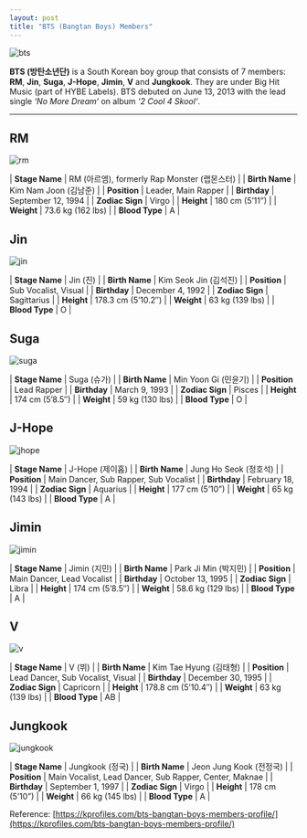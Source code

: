 ```yaml
---
layout: post
title: "BTS (Bangtan Boys) Members"
---
```


![bts](https://6210110322.github.io/3SB01/pic/bts.jpg)

**BTS (방탄소년단)** is a South Korean boy group that consists of 7 members: **RM**, **Jin**, **Suga**, **J-Hope**, **Jimin**, **V** and **Jungkook**. They are under Big Hit Music (part of HYBE Labels). BTS debuted on June 13, 2013 with the lead single *‘No More Dream‘* on album *‘2 Cool 4 Skool‘*.

---

## RM

![rm](https://6210110322.github.io/3SB01/pic/rm.jpg)

| **Stage Name** | RM (아르엠), formerly Rap Monster (랩몬스터) |
| **Birth Name** | Kim Nam Joon (김남준) |
| **Position** | Leader, Main Rapper |
| **Birthday** | September 12, 1994 |
| **Zodiac Sign** | Virgo |
| **Height** | 180 cm (5’11”) |
| **Weight** | 73.6 kg (162 lbs) |
| **Blood Type** | A |

## Jin

![jin](https://6210110322.github.io/3SB01/pic/jin.jpg)

| **Stage Name** | Jin (진) |
| **Birth Name** | Kim Seok Jin (김석진) |
| **Position** | Sub Vocalist, Visual |
| **Birthday** | December 4, 1992 |
| **Zodiac Sign** | Sagittarius |
| **Height** | 178.3 cm (5’10.2″) |
| **Weight** | 63 kg (139 lbs) |
| **Blood Type** | O |

## Suga

![suga](https://6210110322.github.io/3SB01/pic/suga.jpg)

| **Stage Name** | Suga (슈가) |
| **Birth Name** | Min Yoon Gi (민윤기) |
| **Position** | Lead Rapper |
| **Birthday** | March 9, 1993 |
| **Zodiac Sign** | Pisces |
| **Height** | 174 cm (5’8.5″) |
| **Weight** | 59 kg (130 lbs) |
| **Blood Type** | O |

## J-Hope

![jhope](https://6210110322.github.io/3SB01/pic/jhope.jpg)

| **Stage Name** | J-Hope (제이홉) |
| **Birth Name** | Jung Ho Seok (정호석) |
| **Position** | Main Dancer, Sub Rapper, Sub Vocalist |
| **Birthday** | February 18, 1994 |
| **Zodiac Sign** | Aquarius |
| **Height** | 177 cm (5’10”) |
| **Weight** | 65 kg (143 lbs) |
| **Blood Type** | A |

## Jimin

![jimin](https://6210110322.github.io/3SB01/pic/jimin.jpg)

| **Stage Name** | Jimin (지민) |
| **Birth Name** | Park Ji Min (박지민) |
| **Position** | Main Dancer, Lead Vocalist |
| **Birthday** | October 13, 1995 |
| **Zodiac Sign** | Libra |
| **Height** | 174 cm (5’8.5″) |
| **Weight** | 58.6 kg (129 lbs) |
| **Blood Type** | A |

## V

![v](https://6210110322.github.io/3SB01/pic/v.jpg)

| **Stage Name** | V (뷔) |
| **Birth Name** | Kim Tae Hyung (김태형) |
| **Position** | Lead Dancer, Sub Vocalist, Visual |
| **Birthday** | December 30, 1995 |
| **Zodiac Sign** | Capricorn |
| **Height** | 178.8 cm (5’10.4″) |
| **Weight** | 63 kg (139 lbs) |
| **Blood Type** | AB |

## Jungkook

![jungkook](https://6210110322.github.io/3SB01/pic/jungkook.jpg)

| **Stage Name** | Jungkook (정국) |
| **Birth Name** | Jeon Jung Kook (전정국) |
| **Position** | Main Vocalist, Lead Dancer, Sub Rapper, Center, Maknae |
| **Birthday** | September 1, 1997 |
| **Zodiac Sign** | Virgo |
| **Height** | 178 cm (5’10”) |
| **Weight** | 66 kg (145 lbs) |
| **Blood Type** | A |

Reference: [https://kprofiles.com/bts-bangtan-boys-members-profile/](https://kprofiles.com/bts-bangtan-boys-members-profile/)
